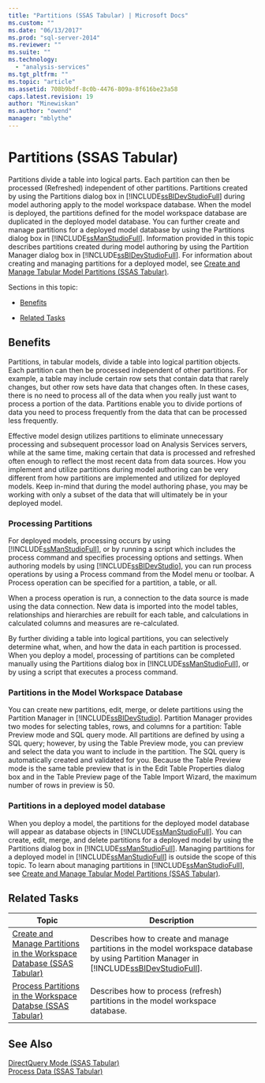 ```yaml
---
title: "Partitions (SSAS Tabular) | Microsoft Docs"
ms.custom: ""
ms.date: "06/13/2017"
ms.prod: "sql-server-2014"
ms.reviewer: ""
ms.suite: ""
ms.technology: 
  - "analysis-services"
ms.tgt_pltfrm: ""
ms.topic: "article"
ms.assetid: 708b9bdf-8c0b-4476-809a-8f616be23a58
caps.latest.revision: 19
author: "Minewiskan"
ms.author: "owend"
manager: "mblythe"
---
```

# Partitions (SSAS Tabular)
  Partitions divide a table into logical parts. Each partition can then be processed (Refreshed) independent of other partitions. Partitions created by using the Partitions dialog box in [!INCLUDE[ssBIDevStudioFull](../../includes/ssbidevstudiofull-md.md)] during model authoring apply to the model workspace database. When the model is deployed, the partitions defined for the model workspace database are duplicated in the deployed model database. You can further create and manage partitions for a deployed model database by using the Partitions dialog box in [!INCLUDE[ssManStudioFull](../../includes/ssmanstudiofull-md.md)].  Information provided in this topic describes partitions created during model authoring by using the Partition Manager dialog box in [!INCLUDE[ssBIDevStudioFull](../../includes/ssbidevstudiofull-md.md)]. For information about creating and managing partitions for a deployed model, see [Create and Manage Tabular Model Partitions &#40;SSAS Tabular&#41;](../partitions-ssas-tabular.md).  
  
 Sections in this topic:  
  
-   [Benefits](#bkmk_benefits)  
  
-   [Related Tasks](#bkmk_related_tasks)  
  
##  <a name="bkmk_benefits"></a> Benefits  
 Partitions, in tabular models, divide a table into logical partition objects. Each partition can then be processed independent of other partitions. For example, a table may include certain row sets that contain data that rarely changes, but other row sets have data that changes often. In these cases, there is no need to process all of the data when you really just want to process a portion of the data. Partitions enable you to divide portions of data you need to process frequently from the data that can be processed less frequently.  
  
 Effective model design utilizes partitions to eliminate unnecessary processing and subsequent processor load on Analysis Services servers, while at the same time, making certain that data is processed and refreshed often enough to reflect the most recent data from data sources. How you implement and utilize partitions during model authoring can be very different from how partitions are implemented and utilized for deployed models. Keep in-mind that during the model authoring phase, you may be working with only a subset of the data that will ultimately be in your deployed model.  
  
### Processing Partitions  
 For deployed models, processing occurs by using [!INCLUDE[ssManStudioFull](../../includes/ssmanstudiofull-md.md)], or by running a script which includes the process command and specifies processing options and settings. When authoring models by using [!INCLUDE[ssBIDevStudio](../../includes/ssbidevstudio-md.md)], you can run process operations by using a Process command from the Model menu or toolbar. A Process operation can be specified for a partition, a table, or all.  
  
 When a process operation is run, a connection to the data source is made using the data connection. New data is imported into the model tables, relationships and hierarchies are rebuilt for each table, and calculations in calculated columns and measures are re-calculated.  
  
 By further dividing a table into logical partitions, you can selectively determine what, when, and how the data in each partition is processed. When you deploy a model, processing of partitions can be completed manually using the Partitions dialog box in [!INCLUDE[ssManStudioFull](../../includes/ssmanstudiofull-md.md)], or by using a script that executes a process command.  
  
### Partitions in the Model Workspace Database  
 You can create new partitions, edit, merge, or delete partitions using the Partition Manager in [!INCLUDE[ssBIDevStudio](../../includes/ssbidevstudio-md.md)]. Partition Manager provides two modes for selecting tables, rows, and columns for a partition: Table Preview mode and SQL query mode. All partitions are defined by using a SQL query; however, by using the Table Preview mode, you can preview and select the data you want to include in the partition. The SQL query is automatically created and validated for you. Because the Table Preview mode is the same table preview that is in the Edit Table Properties dialog box and in the Table Preview page of the Table Import Wizard, the maximum number of rows in preview is 50.  
  
### Partitions in a deployed model database  
 When you deploy a model, the partitions for the deployed model database will appear as database objects in [!INCLUDE[ssManStudioFull](../../includes/ssmanstudiofull-md.md)]. You can create, edit, merge, and delete partitions for a deployed model by using the Partitions dialog box in [!INCLUDE[ssManStudioFull](../../includes/ssmanstudiofull-md.md)]. Managing partitions for a deployed model in [!INCLUDE[ssManStudioFull](../../includes/ssmanstudiofull-md.md)] is outside the scope of this topic. To learn about managing partitions in [!INCLUDE[ssManStudioFull](../../includes/ssmanstudiofull-md.md)], see [Create and Manage Tabular Model Partitions &#40;SSAS Tabular&#41;](../partitions-ssas-tabular.md).  
  
##  <a name="bkmk_related_tasks"></a> Related Tasks  
  
|Topic|Description|  
|-----------|-----------------|  
|[Create and Manage Partitions in the Workspace Database &#40;SSAS Tabular&#41;](workspace-database-ssas-tabular.md)|Describes how to create and manage partitions in the model workspace database by using Partition Manager in [!INCLUDE[ssBIDevStudioFull](../../includes/ssbidevstudiofull-md.md)].|  
|[Process Partitions in the Workspace Databse &#40;SSAS Tabular&#41;](process-partitions-in-the-workspace-databse-ssas-tabular.md)|Describes how to process (refresh) partitions in the model workspace database.|  
  
## See Also  
 [DirectQuery Mode &#40;SSAS Tabular&#41;](directquery-mode-ssas-tabular.md)   
 [Process Data &#40;SSAS Tabular&#41;](../process-data-ssas-tabular.md)  
  
  